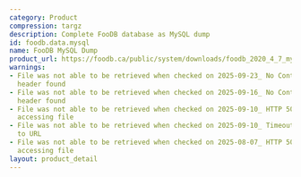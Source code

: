 ```yaml
---
category: Product
compression: targz
description: Complete FooDB database as MySQL dump
id: foodb.data.mysql
name: FooDB MySQL Dump
product_url: https://foodb.ca/public/system/downloads/foodb_2020_4_7_mysql.tar.gz
warnings:
- File was not able to be retrieved when checked on 2025-09-23_ No Content-Length
  header found
- File was not able to be retrieved when checked on 2025-09-16_ No Content-Length
  header found
- File was not able to be retrieved when checked on 2025-09-10_ HTTP 502 error when
  accessing file
- File was not able to be retrieved when checked on 2025-09-10_ Timeout connecting
  to URL
- File was not able to be retrieved when checked on 2025-08-07_ HTTP 500 error when
  accessing file
layout: product_detail
---
```

